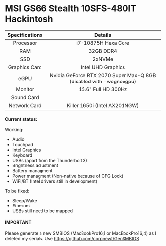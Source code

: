 # MSI GS66 Stealth 10SFS-480IT Hackintosh

| Specifications | Details |
|:-: |:-: |
| Processor | i7-10875H Hexa Core  |
| RAM | 32GB DDR4 |
| SSD | 2xNVMe |
| Graphics Card | Intel UHD Graphics |
| eGPU | Nvidia GeForce RTX 2070 Super Max-Q 8GB (disabled with -wegnoegpu) |
| Monitor | 15.6" Full HD 300Hz |
| Sound Card |  |
| Network Card | Killer 1650i (Intel AX201NGW) |

#### Current status:
Working:
- Audio
- Touchpad 
- Intel Graphics
- Keyboard
- USBs (apart from the Thunderbolt 3)
- Brightness adjustment
- Battery managment
- Power managment (Non-native because of CFG Lock)
- WiFi/BT (Intel drivers still in development)

To be fixed:
- Sleep/Wake
- Ethernet
- USBs still need to be mapped

#### IMPORTANT

Please generate a new SMBIOS (MacBookPro16,1 or MacBookPro16,4) as I deleted my serials. 
Use https://github.com/corpnewt/GenSMBIOS
